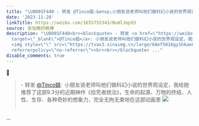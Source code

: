 ```yaml
---
title: "\U0001F440 - 转发 @Tinco姐:&ensp;小朋友说老师叫他们做科幻小说的世界观设定，我给她推荐了这部9.3分的近期神作《拾荒者统治》，生命的起源、万物的终结、人性、生存..."
date: '2023-11-28'
linkTitle: https://weibo.com/1655755343/NuHlJep93
source: 张怡微的微博
description: "\U0001F440<br><blockquote> - 转发 <a href=\"https://weibo.com/1760514070\"
  target=\"_blank\">@Tinco姐</a>: 小朋友说老师叫他们做科幻小说的世界观设定，我给她推荐了这部9.3分的近期神作《拾荒者统治》，生命的起源、万物的终结、人性、生存、各种奇妙的想象力，完全无拘无束地在这部动画里
  <img style=\"\" src=\"https://tvax3.sinaimg.cn/large/68ef5016gy1hkao88dqpuj20nw17d14u.jpg\"
  referrerpolicy=\"no-referrer\"><br><br></blockquote> ..."
disable_comments: true
---
```

👀<br><blockquote> - 转发 <a href="https://weibo.com/1760514070" target="_blank">@Tinco姐</a>: 小朋友说老师叫他们做科幻小说的世界观设定，我给她推荐了这部9.3分的近期神作《拾荒者统治》，生命的起源、万物的终结、人性、生存、各种奇妙的想象力，完全无拘无束地在这部动画里 <img style="" src="https://tvax3.sinaimg.cn/large/68ef5016gy1hkao88dqpuj20nw17d14u.jpg" referrerpolicy="no-referrer"><br><br></blockquote> ...